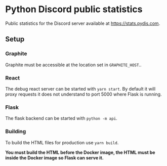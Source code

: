 # Python Discord public statistics

Public statistics for the Discord server available at https://stats.pydis.com.

## Setup

### Graphite

Graphite must be accessible at the location set in `GRAPHITE_HOST`..

### React

The debug react server can be started with `yarn start`. By default it will proxy requests it does not understand to port 5000 where Flask is running.

### Flask

The flask backend can be started with `python -m api`.

### Building

To build the HTML files for production use `yarn build`.

**You must build the HTML before the Docker image, the HTML must be inside the Docker image so Flask can serve it.**
